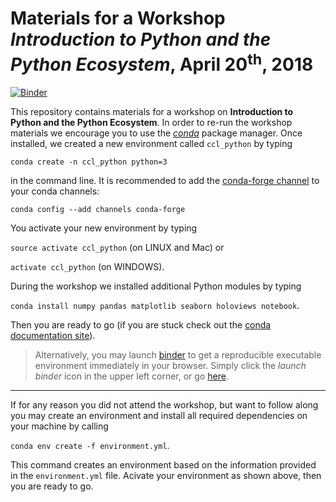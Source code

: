# Materials for a Workshop _Introduction to Python and the Python Ecosystem_, April 20<sup>th</sup>, 2018


[![Binder](https://mybinder.org/badge.svg)](https://mybinder.org/v2/gh/eotp/workshop-data-science-CODE/master)

This repository contains materials for a workshop on __Introduction to Python and the Python Ecosystem__. In order to re-run the workshop materials we encourage you to use the [_conda_](https://conda.io/docs/) package manager. Once installed, we created a new environment called `ccl_python` by typing

`conda create -n ccl_python python=3`

in the command line. It is recommended to add the [conda-forge channel](https://conda-forge.org/) to your conda channels:

`conda config --add channels conda-forge` 

You activate your new environment by typing 

`source activate ccl_python` (on LINUX and Mac) or

`activate ccl_python` (on WINDOWS). 

During the workshop we installed additional Python modules by typing

`conda install numpy pandas matplotlib seaborn holoviews notebook`. 

Then you are ready to go (if you are stuck check out the [conda documentation site](https://conda.io/docs/user-guide/tasks/manage-environments.html#)). 

> Alternatively, you may launch [binder](https://mybinder.org/) to get a reproducible executable environment immediately in your browser. Simply click the _launch binder_ icon in the upper left corner, or go [here](https://mybinder.org/v2/gh/eotp/workshop-data-science-CODE/master).


***

If for any reason you did not attend the workshop, but want to follow along you may create an environment and install all required dependencies on your machine by calling

`conda env create -f environment.yml`.

This command creates an environment based on the information provided in the `environment.yml` file. Acivate your environment as shown above, then you are ready to go.



